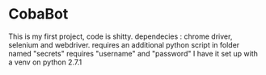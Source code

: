 # CobaBot
This is my first project, code is shitty.
dependecies : chrome driver, selenium and webdriver. 
requires an additional python script in folder named "secrets"
requires "username" and "password"
I have it set up with a venv on python 2.7.1
